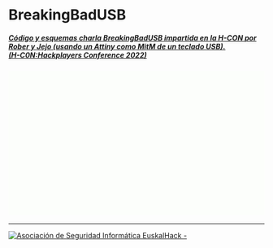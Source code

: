 # BreakingBadUSB
##### [Código y esquemas charla BreakingBadUSB impartida en la H-CON por Rober y Jejo (usando un Attiny como MitM de un teclado USB). <br/> (H-C0N:Hackplayers Conference 2022)](https://www.h-c0n.com/p/ponencias2022.html#Charla_RobertoCasado_SergioBlazquez)


![](./img/Animacion_Bad_USB_5.gif) 

___


<a href="http://euskalhack.org/">
<img src="https://euskalhack.org/images/EuskalHack_Logo.png" alt="Asociación de Seguridad Informática EuskalHack - " />
</a>
